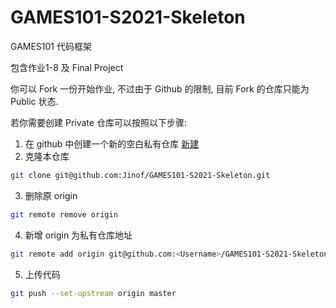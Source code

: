 # GAMES101-S2021-Skeleton

GAMES101 代码框架

包含作业1-8 及 Final Project

你可以 Fork 一份开始作业, 不过由于 Github 的限制, 目前 Fork 的仓库只能为 Public 状态.

若你需要创建 Private 仓库可以按照以下步骤:

1. 在 github 中创建一个新的空白私有仓库 [新建](https://github.com/new)
2. 克隆本仓库 
```bash
git clone git@github.com:Jinof/GAMES101-S2021-Skeleton.git
```
3. 删除原 origin
```bash
git remote remove origin
```
4. 新增 origin 为私有仓库地址 
```bash
git remote add origin git@github.com:<Username>/GAMES101-S2021-Skeleton-Private.git
```
5. 上传代码
```bash
git push --set-upstream origin master
```